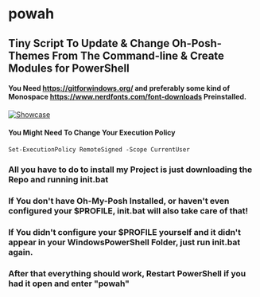 # powah
## Tiny Script To Update & Change Oh-Posh-Themes From The Command-line & Create Modules for PowerShell
#### You Need https://gitforwindows.org/ and preferably some kind of Monospace https://www.nerdfonts.com/font-downloads Preinstalled.
[![Showcase](https://img.youtube.com/vi/btP_ThG7QKI/0.jpg)](https://www.youtube.com/watch?v=btP_ThG7QKI)
#### You Might Need To Change Your Execution Policy 
```
Set-ExecutionPolicy RemoteSigned -Scope CurrentUser
```
### All you have to do to install my Project is just downloading the Repo and running init.bat 
### If You don't have Oh-My-Posh Installed, or haven't even configured your $PROFILE, init.bat will also take care of that!
### If You didn't configure your $PROFILE yourself and it didn't appear in your WindowsPowerShell Folder, just run init.bat again.
### After that everything should work, Restart PowerShell if you had it open and enter "powah"

